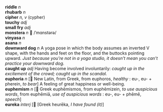 __riddle__ _n_  
__rhubarb__ _n_  
__cipher__ _n, v_ (cypher)  
__touchy__ _adj_  
__small fry__ _adj_  
__monstera__ _n_ :mega: /ˈmɑnstərə/  
__vinyasa__ _n_  
__asana__ _n_  
__downward dog__ _n_ A yoga pose in which the body assumes an inverted V shape, with the hands and feet on the floor, and the buttocks pointing upward. _Just because you’re not in a yoga studio, it doesn’t mean you can’t practice your downward dog._  
__caught up__ _adj_ Having become involved involuntarily: _caught up in the excitement of the crowd; caught up in the scandal._  
__euphoria__ _n_ [:scroll: New Latin, from Greek, from euphoros, _healthy_ : eu-, eu- + pherein, _to bear_] A feeling of great happiness or well-being.  
__euphemism__ _n_ [:scroll: Greek euphēmismos, from euphēmizein, _to use auspicious words_, from euphēmiā, _use of auspicious words_ : eu-, eu- + phēmē, _speech_]  
__eureka__ _interj_ [:scroll: [Greek heurēka, _I have found (it)_]  
